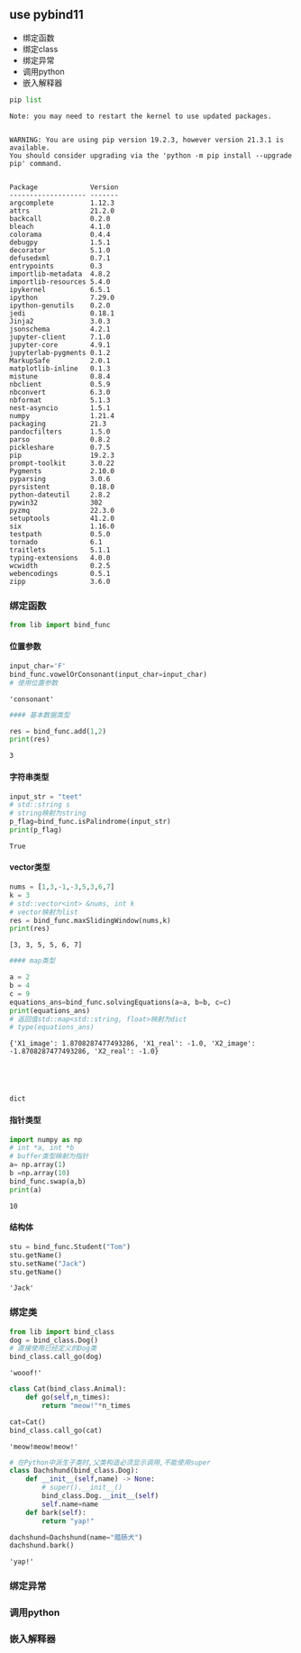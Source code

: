 ## use pybind11
- 绑定函数
- 绑定class
- 绑定异常
- 调用python
- 嵌入解释器



```python
pip list
```

    Note: you may need to restart the kernel to use updated packages.
    

    WARNING: You are using pip version 19.2.3, however version 21.3.1 is available.
    You should consider upgrading via the 'python -m pip install --upgrade pip' command.
    

    Package             Version
    ------------------- -------
    argcomplete         1.12.3 
    attrs               21.2.0 
    backcall            0.2.0  
    bleach              4.1.0  
    colorama            0.4.4  
    debugpy             1.5.1  
    decorator           5.1.0  
    defusedxml          0.7.1  
    entrypoints         0.3    
    importlib-metadata  4.8.2  
    importlib-resources 5.4.0  
    ipykernel           6.5.1  
    ipython             7.29.0 
    ipython-genutils    0.2.0  
    jedi                0.18.1 
    Jinja2              3.0.3  
    jsonschema          4.2.1  
    jupyter-client      7.1.0  
    jupyter-core        4.9.1  
    jupyterlab-pygments 0.1.2  
    MarkupSafe          2.0.1  
    matplotlib-inline   0.1.3  
    mistune             0.8.4  
    nbclient            0.5.9  
    nbconvert           6.3.0  
    nbformat            5.1.3  
    nest-asyncio        1.5.1  
    numpy               1.21.4 
    packaging           21.3   
    pandocfilters       1.5.0  
    parso               0.8.2  
    pickleshare         0.7.5  
    pip                 19.2.3 
    prompt-toolkit      3.0.22 
    Pygments            2.10.0 
    pyparsing           3.0.6  
    pyrsistent          0.18.0 
    python-dateutil     2.8.2  
    pywin32             302    
    pyzmq               22.3.0 
    setuptools          41.2.0 
    six                 1.16.0 
    testpath            0.5.0  
    tornado             6.1    
    traitlets           5.1.1  
    typing-extensions   4.0.0  
    wcwidth             0.2.5  
    webencodings        0.5.1  
    zipp                3.6.0  
    

### 绑定函数


```python
from lib import bind_func
```

#### 位置参数


```python
input_char='F'
bind_func.vowelOrConsonant(input_char=input_char)
# 使用位置参数
```




    'consonant'




```python
#### 基本数据类型
```


```python
res = bind_func.add(1,2)
print(res)
```

    3
    

#### 字符串类型


```python
input_str = "teet"
# std::string s
# string映射为string
p_flag=bind_func.isPalindrome(input_str)
print(p_flag)
```

    True
    

#### vector类型


```python
nums = [1,3,-1,-3,5,3,6,7]
k = 3
# std::vector<int> &nums, int k
# vector映射为list
res = bind_func.maxSlidingWindow(nums,k)
print(res)
```

    [3, 3, 5, 5, 6, 7]
    


```python
#### map类型
```


```python
a = 2
b = 4
c = 9
equations_ans=bind_func.solvingEquations(a=a, b=b, c=c)
print(equations_ans)
# 返回值std::map<std::string, float>映射为dict
# type(equations_ans)
```

    {'X1_image': 1.8708287477493286, 'X1_real': -1.0, 'X2_image': -1.8708287477493286, 'X2_real': -1.0}
    




    dict



#### 指针类型


```python
import numpy as np
# int *a, int *b
# buffer类型映射为指针
a= np.array(1)
b =np.array(10)
bind_func.swap(a,b)
print(a)
```

    10
    

#### 结构体


```python
stu = bind_func.Student("Tom")
stu.getName()
stu.setName("Jack")
stu.getName()
```




    'Jack'



### 绑定类


```python
from lib import bind_class
dog = bind_class.Dog()
# 直接使用已经定义的Dog类
bind_class.call_go(dog)
```




    'wooof!'




```python
class Cat(bind_class.Animal):
    def go(self,n_times):
        return "meow!"*n_times
```


```python
cat=Cat()
bind_class.call_go(cat)
```




    'meow!meow!meow!'




```python
# 在Python中派生子类时,父类构造必须显示调用,不能使用super
class Dachshund(bind_class.Dog):
    def __init__(self,name) -> None:
        # super().__init__()
        bind_class.Dog.__init__(self)
        self.name=name
    def bark(self):
        return "yap!"
```


```python
dachshund=Dachshund(name="腊肠犬")
dachshund.bark()
```




    'yap!'



### 绑定异常

### 调用python

### 嵌入解释器

